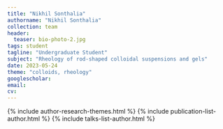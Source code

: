 ```yaml
---
title: "Nikhil Sonthalia"
authorname: "Nikhil Sonthalia"
collection: team
header:
  teaser: bio-photo-2.jpg
tags: student
tagline: "Undergraduate Student"
subject: "Rheology of rod-shaped colloidal suspensions and gels"
date: 2023-05-24
theme: "colloids, rheology"
googlescholar: 
email: 
cv: 
---
```


<p align= "justify">

{% include author-research-themes.html %}
{% include publication-list-author.html %}
{% include talks-list-author.html %}